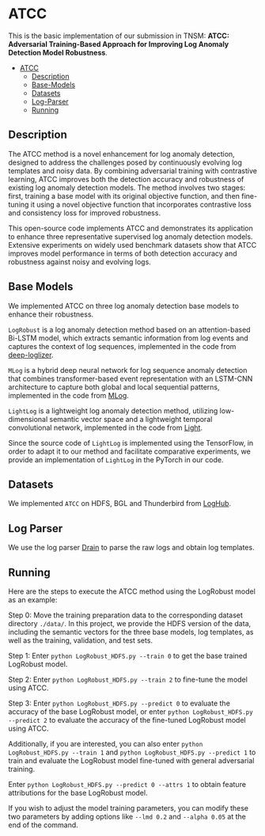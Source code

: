 # ATCC

 
 
This is the basic implementation of our submission in TNSM: **ATCC: Adversarial Training-Based Approach for Improving Log Anomaly Detection Model Robustness**.
- [ATCC](#ATCC)
  * [Description](#description)
  * [Base-Models](#Base-Models)
  * [Datasets](#datasets)
  * [Log-Parser](#Log-Parser)
  * [Running](#Running)

## Description

The ATCC method is a novel enhancement for log anomaly detection, designed to address the challenges posed by continuously evolving log templates and noisy data. By combining adversarial training with contrastive learning, ATCC improves both the detection accuracy and robustness of existing log anomaly detection models. The method involves two stages: first, training a base model with its original objective function, and then fine-tuning it using a novel objective function that incorporates contrastive loss and consistency loss for improved robustness.

This open-source code implements ATCC and demonstrates its application to enhance three representative supervised log anomaly detection models. Extensive experiments on widely used benchmark datasets show that ATCC improves model performance in terms of both detection accuracy and robustness against noisy and evolving logs.

## Base Models
We implemented ATCC on three log anomaly detection base models to enhance their robustness.

`LogRobust` is a log anomaly detection method based on an attention-based Bi-LSTM model, which extracts 
semantic information from log events and captures the context of log sequences, implemented in the 
code from [deep-loglizer](https://github.com/logpai/deep-loglizer).

`MLog` is a hybrid deep neural network for log sequence anomaly detection that combines transformer-based event 
representation with an LSTM-CNN architecture to capture both global and local sequential patterns, implemented in the 
code from [MLog](https://github.com/njustbdag/MLog).

`LightLog` is a lightweight log anomaly detection method, utilizing low-dimensional 
semantic vector space and a lightweight temporal convolutional network, implemented in the code from 
[Light](https://github.com/Aquariuaa/LightLog).

Since the source code of `LightLog`  is implemented using the TensorFlow, in order to adapt it to our method 
and facilitate comparative experiments, we provide an implementation of `LightLog` in the PyTorch in our code.



## Datasets

We implemented `ATCC` on HDFS, BGL and Thunderbird from [LogHub](https://github.com/logpai/loghub).

## Log Parser
We use the log parser [Drain](https://github.com/logpai/Drain3) to parse the raw logs and obtain log templates.

## Running
Here are the steps to execute the ATCC method using the LogRobust model as an example:

Step 0: Move the training preparation data to the corresponding dataset directory `./data/`. In this project, we provide the HDFS version of the data, including the semantic vectors for the three base models, log templates, as well as the training, validation, and test sets.

Step 1: Enter `python LogRobust_HDFS.py --train 0` to get the base trained LogRobust model.

Step 2: Enter `python LogRobust_HDFS.py --train 2` to fine-tune the model using ATCC.

Step 3: Enter `python LogRobust_HDFS.py --predict 0` to evaluate the accuracy of the base LogRobust model, or enter `python LogRobust_HDFS.py --predict 2` to evaluate the accuracy of the fine-tuned LogRobust model using ATCC.


Additionally, if you are interested, you can also enter `python LogRobust_HDFS.py --train 1` and `python LogRobust_HDFS.py --predict 1` to train and evaluate the LogRobust model fine-tuned with general adversarial training.

Enter `python LogRobust_HDFS.py --predict 0 --attrs 1`  to obtain feature attributions for the base LogRobust model.

If you wish to adjust the model training parameters, you can modify these two parameters by adding options like `--lmd 0.2` and `--alpha 0.05` at the end of the command.